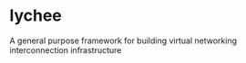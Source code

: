 # lychee
A general purpose framework for building virtual networking interconnection infrastructure
